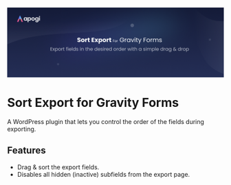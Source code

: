 ![](./assets/banner-1544x500.png)

# Sort Export for Gravity Forms
A WordPress plugin that lets you control the order of the fields during exporting.

## Features
- Drag & sort the export fields.
- Disables all hidden (inactive) subfields from the export page.

